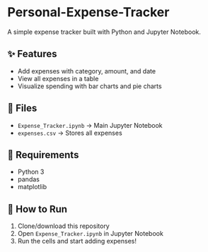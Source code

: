 # Personal-Expense-Tracker

A simple expense tracker built with Python and Jupyter Notebook.  

## ✨ Features
- Add expenses with category, amount, and date
- View all expenses in a table
- Visualize spending with bar charts and pie charts

## 📂 Files
- `Expense_Tracker.ipynb` → Main Jupyter Notebook
- `expenses.csv` → Stores all expenses

## 🚀 Requirements
- Python 3
- pandas
- matplotlib

## 📝 How to Run
1. Clone/download this repository
2. Open `Expense_Tracker.ipynb` in Jupyter Notebook
3. Run the cells and start adding expenses!
